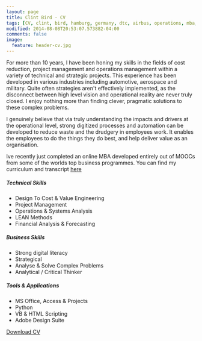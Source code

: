 ```yaml
---
layout: page
title: Clint Bird - CV
tags: [CV, clint, bird, hamburg, germany, dtc, airbus, operations, mba, cost, reduction]
modified: 2014-08-08T20:53:07.573882-04:00
comments: false
image:
  feature: header-cv.jpg
---
```

For more than 10 years, I have been honing my skills in the fields of cost reduction, project management and operations management within a variety of technical and strategic projects. This experience has been developed in various industries including automotive, aerospace and military. Quite often strategies aren't effectively implemented, as the disconnect between high level vision and operational reality are never truly closed. I enjoy nothing more than finding clever, pragmatic solutions to these complex problems.

I genuinely believe that via truly understanding the impacts and drivers at the operational level, strong digitized processes and automation can be developed to reduce waste and the drudgery in employees work. It enables the employees to do the things they do best, and help deliver value as an organisation.

Ive recently just completed an online MBA developed entirely out of MOOCs from some of the worlds top business programmes. You can find my curriculum and transcript [here](/mba)

##### Technical Skills
* Design To Cost & Value Engineering
* Project Management
* Operations & Systems Analysis
* LEAN Methods
* Financial Analysis & Forecasting

##### Business Skills
* Strong digital literacy
* Strategical
* Analyse & Solve Complex Problems
* Analytical / Critical Thinker

##### Tools & Applications
* MS Office, Access & Projects
* Python
* VB & HTML Scripting
* Adobe Design Suite

<a href="www.dropbox.com/s/gwyom2o80efhw3u/Clint%20Bird%20-%20CV.pdf?dl=0" class="btn">Download CV</a>
